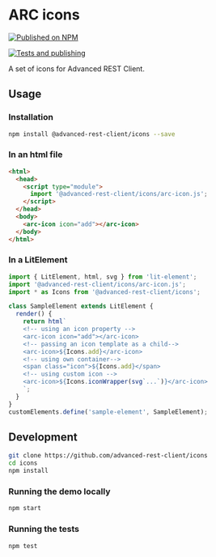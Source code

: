 # ARC icons

[![Published on NPM](https://img.shields.io/npm/v/@advanced-rest-client/icons.svg)](https://www.npmjs.com/package/@advanced-rest-client/icons)

[![Tests and publishing](https://github.com/advanced-rest-client/icons/actions/workflows/deployment.yml/badge.svg)](https://github.com/advanced-rest-client/icons/actions/workflows/deployment.yml)

A set of icons for Advanced REST Client.

## Usage

### Installation

```sh
npm install @advanced-rest-client/icons --save
```

### In an html file

```html
<html>
  <head>
    <script type="module">
      import '@advanced-rest-client/icons/arc-icon.js';
    </script>
  </head>
  <body>
    <arc-icon icon="add"></arc-icon>
  </body>
</html>
```

### In a LitElement

```js
import { LitElement, html, svg } from 'lit-element';
import '@advanced-rest-client/icons/arc-icon.js';
import * as Icons from '@advanced-rest-client/icons';

class SampleElement extends LitElement {
  render() {
    return html`
    <!-- using an icon property -->
    <arc-icon icon="add"></arc-icon>
    <!-- passing an icon template as a child-->
    <arc-icon>${Icons.add}</arc-icon>
    <!-- using own container-->
    <span class="icon">${Icons.add}</span>
    <!-- using custom icon -->
    <arc-icon>${Icons.iconWrapper(svg`...`)}</arc-icon>
    `;
  }
}
customElements.define('sample-element', SampleElement);
```

## Development

```sh
git clone https://github.com/advanced-rest-client/icons
cd icons
npm install
```

### Running the demo locally

```sh
npm start
```

### Running the tests

```sh
npm test
```
